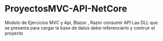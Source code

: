 # ProyectosMVC-API-NetCore
Modulo de Ejercicios MVC y Api, Blazor , Razor  consumir API
Las DLL que se presenta para cargar la base de datos debe referenciarlo y contruir el proyecto

